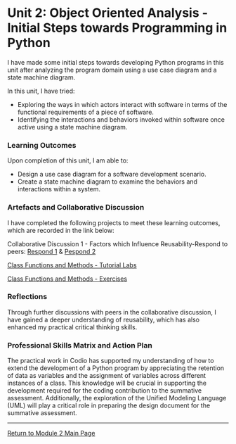 # Unit 2: Object Oriented Analysis - Initial Steps towards Programming in Python

I have made some initial steps towards developing Python programs in this unit after analyzing the program domain using a use case diagram and a state machine diagram.

In this unit, I have tried:
 - Exploring the ways in which actors interact with software in terms of the functional requirements of a piece of software.
 - Identifying the interactions and behaviors invoked within software once active using a state machine diagram.

### Learning Outcomes
Upon completion of this unit, I am able to:
 - Design a use case diagram for a software development scenario.
 - Create a state machine diagram to examine the behaviors and interactions within a system.
   
### Artefacts and Collaborative Discussion
I have completed the following projects to meet these learning outcomes, which are recorded in the link below:

Collaborative Discussion 1 - Factors which Influence Reusability-Respond to peers: [Respond 1](https://helenhelene.github.io/eportfolio/pdf/Module02_Discussion1_Respond1.pdf) & 
[Pespond 2](https://helenhelene.github.io/eportfolio/pdf/Module02_Discussion1_Respond2.pdf)

[Class Functions and Methods - Tutorial Labs](OOP_Unit02_TutorialLab.md)

[Class Functions and Methods - Exercises](OOP_Unit02_CodioEx.md)
  
### Reflections
Through further discussions with peers in the collaborative discussion, I have gained a deeper understanding of reusability, which has also enhanced my practical critical thinking skills.

### Professional Skills Matrix and Action Plan
The practical work in Codio has supported my understanding of how to extend the development of a Python program by appreciating the retention of data as variables and the assignment of variables across different instances of a class. This knowledge will be crucial in supporting the development required for the coding contribution to the summative assessment. Additionally, the exploration of the Unified Modeling Language (UML) will play a critical role in preparing the design document for the summative assessment.

---

[Return to Module 2 Main Page](OOP.md)
